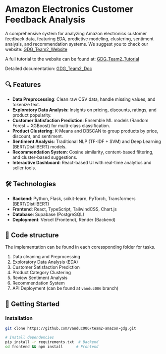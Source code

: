# Amazon Electronics Customer Feedback Analysis

A comprehensive system for analyzing Amazon electronics customer feedback data, featuring EDA, predictive modeling, clustering, sentiment analysis, and recommendation systems.
We suggest you to check our website: [GDG_Team2_Website](https://team2-amazon-gdg.vercel.app/)

A full tutorial to the website can be found at: [GDG_Team2_Tutorial](https://drive.google.com/file/d/1SfrQ133PhjvsT3mR5t586bCiGah5yr3p/view?fbclid=IwY2xjawKf3xhleHRuA2FlbQIxMAABHtGUr3AhzpNcLQOwtkOyIyMxH_iByH8oZTluupq_ZetnXSTtn7Ega92p4b_6_aem_3h2IDz2PpWOLXmjyhSkfag)

Detailed documentation: [GDG_Team2_Doc](https://hackmd.io/@h7yHNbu-RVqPJ6yR0D2Kxw/S1EI88JGee)

## 🔍 Features

- **Data Preprocessing**: Clean raw CSV data, handle missing values, and tokenize text.
- **Exploratory Data Analysis**: Insights on pricing, discounts, ratings, and product popularity.
- **Customer Satisfaction Prediction**: Ensemble ML models (Random Forest + XGBoost) for multi-class classification.
- **Product Clustering**: K-Means and DBSCAN to group products by price, discount, and sentiment.
- **Sentiment Analysis**: Traditional NLP (TF-IDF + SVM) and Deep Learning (BERT/DistilBERT) models.
- **Recommendation System**: Cosine similarity, content-based filtering, and cluster-based suggestions.
- **Interactive Dashboard**: React-based UI with real-time analytics and seller tools.

## 🛠️ Technologies

- **Backend**: Python, Flask, scikit-learn, PyTorch, Transformers (BERT/DistilBERT)
- **Frontend**: React, TypeScript, TailwindCSS, Chart.js
- **Database**: Supabase (PostgreSQL)
- **Deployment**: Vercel (Frontend), Render (Backend)

## 📂 Code structure
The implementation can be found in each coressponding folder for tasks.
1. Data cleaning and Preprocessing
2. Exploratory Data Analysis (EDA)
3. Customer Satisfaction Prediction
4. Product Category Clustering
5. Review Sentiment Analysis
6. Recommendation System
7. API Deployment (can be found at `vanduc006` branch) 


## 🚀 Getting Started

### Installation
```bash
git clone https://github.com/Vanduc006/team2-amazon-gdg.git

# Install dependencies
pip install -r requirements.txt  # Backend
cd frontend && npm install      # Frontend
